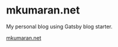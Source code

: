 # mkumaran.net

My personal blog using Gatsby blog starter.

[mkumaran.net](http://www.mkumaran.net)
